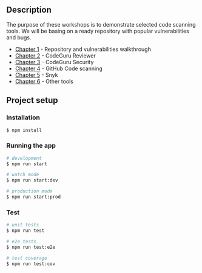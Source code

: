 ## Description

The purpose of these workshops is to demonstrate selected code scanning tools. We will be basing on a ready repository with popular vulnerabilities and bugs.

- [Chapter 1](./chapters/chapter-1/README.md) - Repository and vulnerabilities walkthrough
- [Chapter 2](./chapters/chapter-2/README.md) - CodeGuru Reviewer
- [Chapter 3](./chapters/chapter-3/README.md) - CodeGuru Security
- [Chapter 4](./chapters/chapter-4/README.md) - GitHub Code scanning
- [Chapter 5](./chapters/chapter-5/README.md) - Snyk
- [Chapter 6](./chapters/chapter-6/README.md) - Other tools

## Project setup

### Installation

```bash
$ npm install
```

### Running the app

```bash
# development
$ npm run start

# watch mode
$ npm run start:dev

# production mode
$ npm run start:prod
```

### Test

```bash
# unit tests
$ npm run test

# e2e tests
$ npm run test:e2e

# test coverage
$ npm run test:cov
```
